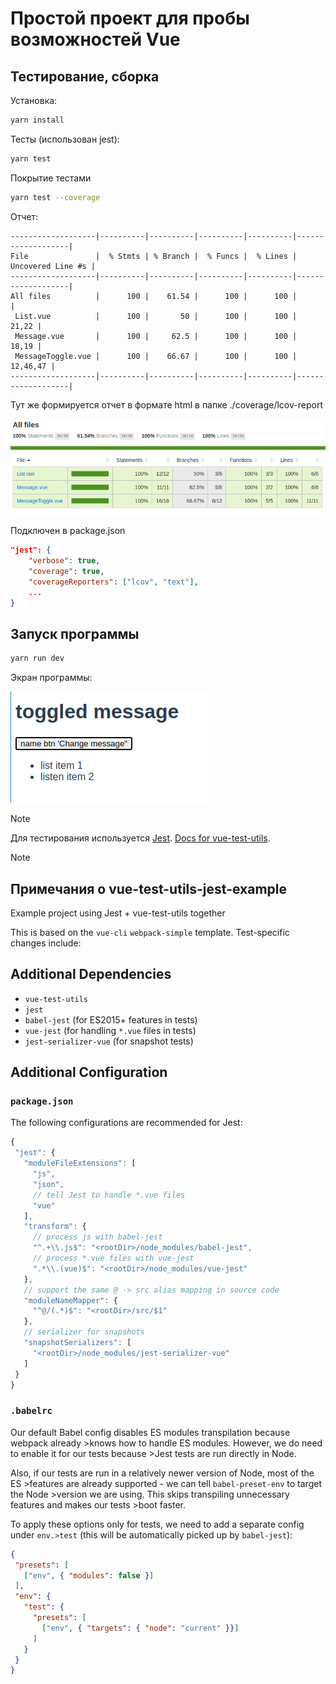 # Простой проект для пробы возможностей Vue

## Тестирование, сборка

Установка:

````bash
yarn install
````

Тесты (использован jest):

````bash
yarn test
````

Покрытие тестами

````bash
yarn test --coverage
````

Отчет:

````
-------------------|----------|----------|----------|----------|-------------------|
File               |  % Stmts | % Branch |  % Funcs |  % Lines | Uncovered Line #s |
-------------------|----------|----------|----------|----------|-------------------|
All files          |      100 |    61.54 |      100 |      100 |                   |
 List.vue          |      100 |       50 |      100 |      100 |             21,22 |
 Message.vue       |      100 |     62.5 |      100 |      100 |             18,19 |
 MessageToggle.vue |      100 |    66.67 |      100 |      100 |          12,46,47 |
-------------------|----------|----------|----------|----------|-------------------|
````

Тут же формируется отчет в формате html в папке ./coverage/lcov-report

![coverage](doc/coverage.png)

Подключен в package.json

````json
"jest": {
    "verbose": true,
    "coverage": true,
    "coverageReporters": ["lcov", "text"],
    ...
}
````

## Запуск программы

````bash
yarn run dev
````

Экран программы:

![screen](doc/screen.png)

>[!NOTE]
Для тестирования используется [Jest](https://jestjs.io/ru/). [Docs for vue-test-utils](https://vue-test-utils.vuejs.org/guides/#testing-single-file-components-with-jest).

>[!NOTE]
>## Примечания о vue-test-utils-jest-example
>
> Example project using Jest + vue-test-utils together
>
>This is based on the `vue-cli` `webpack-simple` template. Test-specific changes include:
>
>## Additional Dependencies
>
>- `vue-test-utils`
>- `jest`
>- `babel-jest` (for ES2015+ features in tests)
>- `vue-jest` (for handling `*.vue` files in tests)
>- `jest-serializer-vue` (for snapshot tests)
>
>## Additional Configuration
>
>### `package.json`
>
>The following configurations are recommended for Jest:
>
>``` js
>{
>  "jest": {
>    "moduleFileExtensions": [
>      "js",
>      "json",
>      // tell Jest to handle *.vue files
>      "vue"
>    ],
>    "transform": {
>      // process js with babel-jest
>      "^.+\\.js$": "<rootDir>/node_modules/babel-jest",
>      // process *.vue files with vue-jest
>      ".*\\.(vue)$": "<rootDir>/node_modules/vue-jest"
>    },
>    // support the same @ -> src alias mapping in source code
>    "moduleNameMapper": {
>      "^@/(.*)$": "<rootDir>/src/$1"
>    },
>    // serializer for snapshots
>    "snapshotSerializers": [
>      "<rootDir>/node_modules/jest-serializer-vue"
>    ]
>  }
>}
>```
>
>### `.babelrc`
>
>Our default Babel config disables ES modules transpilation because webpack already >knows how to handle ES modules. However, we do need to enable it for our tests because >Jest tests are run directly in Node.
>
>Also, if our tests are run in a relatively newer version of Node, most of the ES >features are already supported - we can tell `babel-preset-env` to target the Node >version we are using. This skips transpiling unnecessary features and makes our tests >boot faster.
>
>To apply these options only for tests, we need to add a separate config under `env.>test` (this will be automatically picked up by `babel-jest`):
>
>````json
>{
>  "presets": [
>    ["env", { "modules": false }]
>  ],
>  "env": {
>    "test": {
>      "presets": [
>        ["env", { "targets": { "node": "current" }}]
>      ]
>    }
>  }
>}
>````

